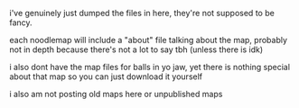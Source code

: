i've genuinely just dumped the files in here, they're not supposed to be fancy.

each noodlemap will include a "about" file talking about the map, probably not in depth because there's not a lot to say tbh (unless there is idk)

i also dont have the map files for balls in yo jaw, yet there is nothing special about that map so you can just download it yourself

i also am not posting old maps here or unpublished maps
